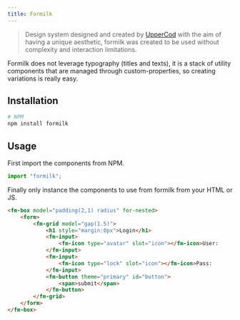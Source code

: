 ```yaml
---
title: Formilk
---
```


> Design system designed and created by [UpperCod](https://twitter.com/uppercod) with the aim of having a unique aesthetic, formilk was created to be used without complexity and interaction limitations.

Formilk does not leverage typography (titles and texts), it is a stack of utility components that are managed through custom-properties, so creating variations is really easy.

## Installation

```bash
# NPM
npm install formilk
```

## Usage

First import the components from NPM.

```js
import "formilk";
```

Finally only instance the components to use from formilk from your HTML or JS.

```html preview
<fm-box model="padding(2,1) radius" for-nested>
    <form>
        <fm-grid model="gap(1.5)">
            <h1 style="margin:0px">Login</h1>
            <fm-input>
                <fm-icon type="avatar" slot="icon"></fm-icon>User:
            </fm-input>
            <fm-input>
                <fm-icon type="lock" slot="icon"></fm-icon>Pass:
            </fm-input>
            <fm-button theme="primary" id="button">
                <span>submit</span>
            </fm-button>
        </fm-grid>
    </form>
</fm-box>
```
